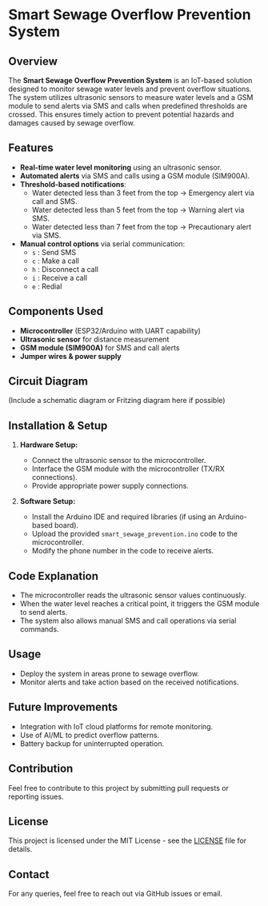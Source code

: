 # Smart Sewage Overflow Prevention System

## Overview
The **Smart Sewage Overflow Prevention System** is an IoT-based solution designed to monitor sewage water levels and prevent overflow situations. The system utilizes ultrasonic sensors to measure water levels and a GSM module to send alerts via SMS and calls when predefined thresholds are crossed. This ensures timely action to prevent potential hazards and damages caused by sewage overflow.

## Features
- **Real-time water level monitoring** using an ultrasonic sensor.
- **Automated alerts** via SMS and calls using a GSM module (SIM900A).
- **Threshold-based notifications**:
  - Water detected less than 3 feet from the top → Emergency alert via call and SMS.
  - Water detected less than 5 feet from the top → Warning alert via SMS.
  - Water detected less than 7 feet from the top → Precautionary alert via SMS.
- **Manual control options** via serial communication:
  - `s` : Send SMS
  - `c` : Make a call
  - `h` : Disconnect a call
  - `i` : Receive a call
  - `e` : Redial

## Components Used
- **Microcontroller** (ESP32/Arduino with UART capability)
- **Ultrasonic sensor** for distance measurement
- **GSM module (SIM900A)** for SMS and call alerts
- **Jumper wires & power supply**

## Circuit Diagram
(Include a schematic diagram or Fritzing diagram here if possible)

## Installation & Setup
1. **Hardware Setup:**
   - Connect the ultrasonic sensor to the microcontroller.
   - Interface the GSM module with the microcontroller (TX/RX connections).
   - Provide appropriate power supply connections.

2. **Software Setup:**
   - Install the Arduino IDE and required libraries (if using an Arduino-based board).
   - Upload the provided `smart_sewage_prevention.ino` code to the microcontroller.
   - Modify the phone number in the code to receive alerts.

## Code Explanation
- The microcontroller reads the ultrasonic sensor values continuously.
- When the water level reaches a critical point, it triggers the GSM module to send alerts.
- The system also allows manual SMS and call operations via serial commands.

## Usage
- Deploy the system in areas prone to sewage overflow.
- Monitor alerts and take action based on the received notifications.

## Future Improvements
- Integration with IoT cloud platforms for remote monitoring.
- Use of AI/ML to predict overflow patterns.
- Battery backup for uninterrupted operation.

## Contribution
Feel free to contribute to this project by submitting pull requests or reporting issues.

## License
This project is licensed under the MIT License - see the [LICENSE](LICENSE) file for details.

## Contact
For any queries, feel free to reach out via GitHub issues or email.

